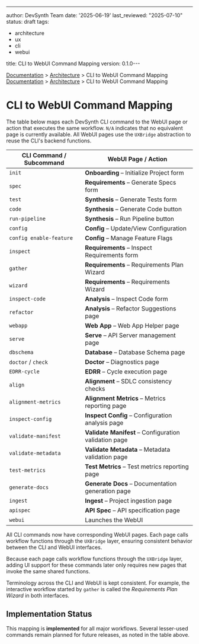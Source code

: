 ---
author: DevSynth Team
date: '2025-06-19'
last_reviewed: "2025-07-10"
status: draft
tags:

- architecture
- ux
- cli
- webui

title: CLI to WebUI Command Mapping
version: 0.1.0---

<div class="breadcrumbs">
<a href="../index.md">Documentation</a> &gt; <a href="index.md">Architecture</a> &gt; CLI to WebUI Command Mapping
</div>

<div class="breadcrumbs">
<a href="../index.md">Documentation</a> &gt; <a href="index.md">Architecture</a> &gt; CLI to WebUI Command Mapping
</div>

# CLI to WebUI Command Mapping

The table below maps each DevSynth CLI command to the WebUI page or action that
executes the same workflow. `N/A` indicates that no equivalent page is currently
available. All WebUI pages use the `UXBridge` abstraction to reuse the CLI's
backend functions.

| CLI Command / Subcommand  | WebUI Page / Action                                   |
|---------------------------|-------------------------------------------------------|
| `init`                    | **Onboarding** – Initialize Project form             |
| `spec`                    | **Requirements** – Generate Specs form               |
| `test`                    | **Synthesis** – Generate Tests form                  |
| `code`                    | **Synthesis** – Generate Code button                 |
| `run-pipeline`            | **Synthesis** – Run Pipeline button                  |
| `config`                  | **Config** – Update/View Configuration               |
| `config enable-feature`   | **Config** – Manage Feature Flags                    |
| `inspect`                 | **Requirements** – Inspect Requirements form         |
| `gather`                  | **Requirements** – Requirements Plan Wizard          |
| `wizard`                  | **Requirements** – Requirements Wizard               |
| `inspect-code`            | **Analysis** – Inspect Code form                     |
| `refactor`                | **Analysis** – Refactor Suggestions page             |
| `webapp`                  | **Web App** – Web App Helper page                    |
| `serve`                   | **Serve** – API Server management page               |
| `dbschema`                | **Database** – Database Schema page                  |
| `doctor` / `check`        | **Doctor** – Diagnostics page   |
| `EDRR-cycle`              | **EDRR** – Cycle execution page   |
| `align`                   | **Alignment** – SDLC consistency checks   |
| `alignment-metrics`       | **Alignment Metrics** – Metrics reporting page        |
| `inspect-config`          | **Inspect Config** – Configuration analysis page     |
| `validate-manifest`       | **Validate Manifest** – Configuration validation page|
| `validate-metadata`       | **Validate Metadata** – Metadata validation page     |
| `test-metrics`            | **Test Metrics** – Test metrics reporting page       |
| `generate-docs`           | **Generate Docs** – Documentation generation page    |
| `ingest`                  | **Ingest** – Project ingestion page                  |
| `apispec`                 | **API Spec** – API specification page                |
| `webui`                   | Launches the WebUI                                   |

All CLI commands now have corresponding WebUI pages. Each page calls workflow functions through the `UXBridge` layer, ensuring consistent behavior between the CLI and WebUI interfaces.

Because each page calls workflow functions through the `UXBridge` layer,
adding UI support for these commands later only requires new pages that
invoke the same shared functions.

Terminology across the CLI and WebUI is kept consistent. For example, the
interactive workflow started by `gather` is called the *Requirements Plan
Wizard* in both interfaces.
## Implementation Status

This mapping is **implemented** for all major workflows. Several
lesser-used commands remain planned for future releases, as noted in the
table above.
